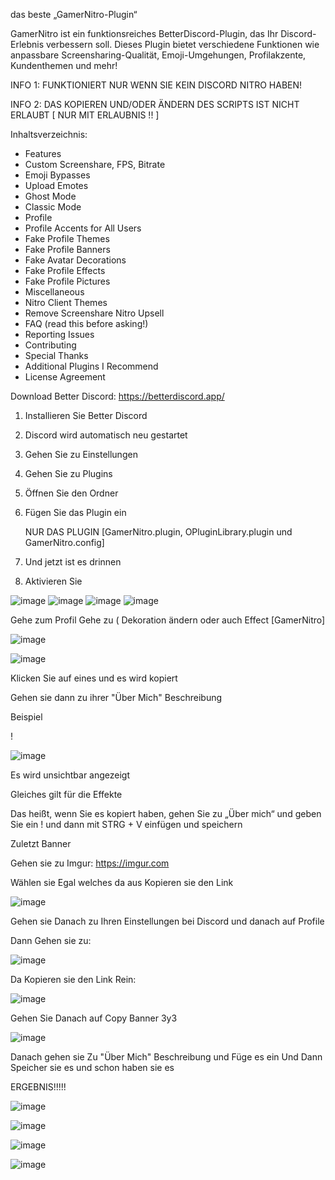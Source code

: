 das beste „GamerNitro-Plugin“

GamerNitro ist ein funktionsreiches BetterDiscord-Plugin, das Ihr Discord-Erlebnis verbessern soll. Dieses Plugin bietet verschiedene Funktionen wie anpassbare Screensharing-Qualität, Emoji-Umgehungen, Profilakzente, Kundenthemen und mehr!


INFO 1: FUNKTIONIERT NUR WENN SIE KEIN DISCORD NITRO HABEN!

INFO 2: DAS KOPIEREN UND/ODER ÄNDERN DES SCRIPTS IST NICHT ERLAUBT [ NUR MIT ERLAUBNIS !! ]

Inhaltsverzeichnis:


- Features
- Custom Screenshare, FPS, Bitrate
- Emoji Bypasses
- Upload Emotes
- Ghost Mode
- Classic Mode
- Profile
- Profile Accents for All Users
- Fake Profile Themes
- Fake Profile Banners
- Fake Avatar Decorations
- Fake Profile Effects
- Fake Profile Pictures
- Miscellaneous
- Nitro Client Themes
- Remove Screenshare Nitro Upsell
- FAQ (read this before asking!)
- Reporting Issues
- Contributing
- Special Thanks
- Additional Plugins I Recommend
- License Agreement


Download Better Discord: https://betterdiscord.app/

1. Installieren Sie Better Discord

2. Discord wird automatisch neu gestartet

3. Gehen Sie zu Einstellungen

4. Gehen Sie zu Plugins

5. Öffnen Sie den Ordner

6. Fügen Sie das Plugin ein

   NUR DAS PLUGIN [GamerNitro.plugin, OPluginLibrary.plugin und GamerNitro.config]

7. Und jetzt ist es drinnen

10. Aktivieren Sie


![image](https://github.com/TGRexGamer/GamerNitro1/assets/166856873/54d55736-30e7-479e-a3c6-87b7efa7246c)
![image](https://github.com/TGRexGamer/GamerNitro1/assets/166856873/8bcfe70b-82d1-4643-92b7-34323e130787)
![image](https://github.com/TGRexGamer/GamerNitro1/assets/166856873/837c4650-da81-4a5d-8283-162bae01f7c0)
![image](https://github.com/TGRexGamer/GamerNitro1/assets/166856873/7128b12b-72fd-45f3-babc-d166b76e9648)



Gehe zum Profil
Gehe zu ( Dekoration ändern oder auch Effect [GamerNitro]


![image](https://github.com/TGRexGamer/GamerNitro1/assets/166856873/d74d190d-daed-440b-a2fb-e1e3161c8ae7)

![image](https://github.com/TGRexGamer/GamerNitro1/assets/166856873/1c2249ec-3f1b-45f5-bd7b-e5288ae88f5f)

Klicken Sie auf eines und es wird kopiert

Gehen sie dann zu ihrer "Über Mich" Beschreibung 

Beispiel

! 󠀯󠁡󠀰

![image](https://github.com/TGRexGamer/GamerNitro1/assets/166856873/e18e8615-94d0-4054-acbb-92a6dd0420da)


Es wird unsichtbar angezeigt

Gleiches gilt für die Effekte

Das heißt, wenn Sie es kopiert haben, gehen Sie zu „Über mich“ und geben Sie ein ! und dann mit STRG + V einfügen und speichern



Zuletzt Banner

Gehen sie zu Imgur: https://imgur.com

Wählen sie Egal welches da aus Kopieren sie den Link

![image](https://github.com/TGRexGamer/GamerNitro1/assets/166856873/4d84e7ec-e4f3-4ef5-a878-4f7c39186017)


Gehen sie Danach zu Ihren Einstellungen bei Discord und danach auf Profile

Dann Gehen sie zu:

![image](https://github.com/TGRexGamer/GamerNitro1/assets/166856873/61f4d677-01b3-4afe-9b67-c8fae121a29d)


Da Kopieren sie den Link Rein:

![image](https://github.com/TGRexGamer/GamerNitro1/assets/166856873/d9f69555-284b-4fc7-91ac-91a75d5e9399)

Gehen Sie Danach auf Copy Banner 3y3

![image](https://github.com/TGRexGamer/GamerNitro1/assets/166856873/8ca7df45-c0a9-4f81-8d0d-3e36efede3c1)


Danach gehen sie Zu "Über Mich" Beschreibung und Füge es ein Und Dann Speicher sie es und schon haben sie es

ERGEBNIS!!!!!








![image](https://github.com/TGRexGamer/GamerNitro1/assets/166856873/02e43065-43eb-477c-a157-cde3e824479e)

![image](https://github.com/TGRexGamer/GamerNitro1/assets/166856873/e4b960ef-f1b7-44a8-b0c9-405f06b23588)

![image](https://github.com/TGRexGamer/GamerNitro1/assets/166856873/0269e0e8-0dab-4b17-94a7-b94994302403)

![image](https://github.com/TGRexGamer/GamerNitro1/assets/166856873/59be14f0-dabb-493b-b6df-38b711502568)





